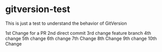# gitversion-test
This is just a test to understand the behavior of GitVersion

1st Change for a PR
2nd direct commit
3rd change feature branch
4th change
5th change
6th change
7th Change
8th Change
9th change
10th Change